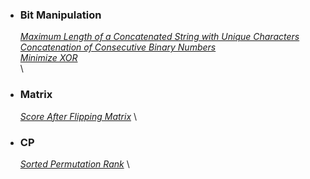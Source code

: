 - ### Bit Manipulation
	[*Maximum Length of a Concatenated String with Unique Characters*](https://leetcode.com/problems/maximum-length-of-a-concatenated-string-with-unique-characters/)  
	[*Concatenation of Consecutive Binary Numbers*](https://leetcode.com/problems/concatenation-of-consecutive-binary-numbers/)  
	[*Minimize XOR*](https://leetcode.com/problems/minimize-xor/)  
	\
		
- ### Matrix
	[*Score After Flipping Matrix*](https://leetcode.com/problems/score-after-flipping-matrix/)
	\
		

- ### CP
	[*Sorted Permutation Rank*](https://www.interviewbit.com/problems/sorted-permutation-rank/)
	\



